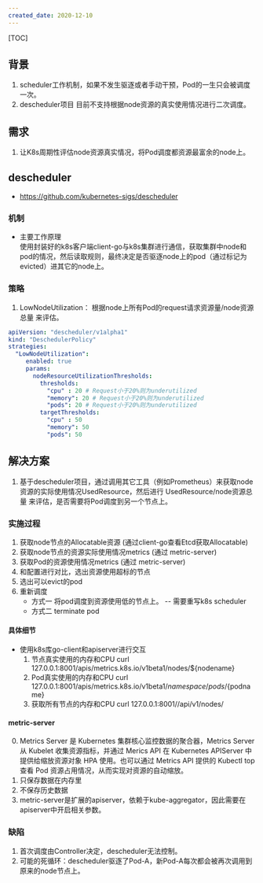 ```yaml
---
created_date: 2020-12-10
---
```


[TOC]

## 背景
1. scheduler工作机制，如果不发生驱逐或者手动干预，Pod的一生只会被调度一次。
2. descheduler项目 目前不支持根据node资源的真实使用情况进行二次调度。

## 需求
1. 让K8s周期性评估node资源真实情况，将Pod调度都资源最富余的node上。

## descheduler
- https://github.com/kubernetes-sigs/descheduler
### 机制
- 主要工作原理  
使用封装好的k8s客户端client-go与k8s集群进行通信，获取集群中node和pod的情况，然后读取规则，最终决定是否驱逐node上的pod（通过标记为evicted）进其它的node上。

### 策略
1. LowNodeUtilization： 根据node上所有Pod的request请求资源量/node资源总量 来评估。
```yaml
apiVersion: "descheduler/v1alpha1"
kind: "DeschedulerPolicy"
strategies:
  "LowNodeUtilization":
     enabled: true
     params:
       nodeResourceUtilizationThresholds:
         thresholds:
           "cpu" : 20 # Request小于20%则为underutilized
           "memory": 20 # Request小于20%则为underutilized
           "pods": 20 # Request小于20%则为underutilized
         targetThresholds:
           "cpu" : 50
           "memory": 50
           "pods": 50
```

## 解决方案

1. 基于descheduler项目，通过调用其它工具（例如Prometheus）来获取node资源的实际使用情况UsedResource，然后进行 UsedResource/node资源总量 来评估，是否需要将Pod调度到另一个节点上。

### 实施过程
1. 获取node节点的Allocatable资源 (通过client-go查看Etcd获取Allocatable)
2. 获取node节点的资源实际使用情况metrics (通过 metric-server)
3. 获取Pod的资源使用情况metrics (通过 metric-server)
3. 和配置进行对比，选出资源使用超标的节点
4. 选出可以evict的pod
5. 重新调度
   - 方式一 将pod调度到资源使用低的节点上。  -- 需要重写k8s scheduler
   - 方式二 terminate pod
#### 具体细节
- 使用k8s库go-client和apiserver进行交互
  1. 节点真实使用的内存和CPU
  curl 127.0.0.1:8001/apis/metrics.k8s.io/v1beta1/nodes/${nodename}
  2. Pod真实使用的内存和CPU
  curl 127.0.0.1:8001/apis/metrics.k8s.io/v1beta1/${namespace}/pods/${podname}
  3. 获取所有节点的内存和CPU
  curl 127.0.0.1:8001//api/v1/nodes/

#### metric-server
0. Metrics Server 是 Kubernetes 集群核心监控数据的聚合器，Metrics Server 从 Kubelet 收集资源指标，并通过 Merics API 在 Kubernetes APIServer 中提供给缩放资源对象 HPA 使用。也可以通过 Metrics API 提供的 Kubectl top 查看 Pod 资源占用情况，从而实现对资源的自动缩放。
1. 只保存数据在内存里
2. 不保存历史数据
3. metric-server是扩展的apiserver，依赖于kube-aggregator，因此需要在apiserver中开启相关参数。

### 缺陷
1. 首次调度由Controller决定，descheduler无法控制。
2. 可能的死循环：descheduler驱逐了Pod-A，新Pod-A每次都会被再次调用到原来的node节点上。